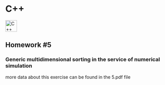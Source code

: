 # C++
<p align="left">
  <a href="https://docs.microsoft.com/en-us/cpp/?view=msvc-170" target="_blank" rel="noreferrer">
    <img src="[https://raw.githubusercontent.com/danielcranney/readme-generator/main/public/icons/skills/cplusplus-colored.svg](https://upload.wikimedia.org/wikipedia/commons/1/18/ISO_C%2B%2B_Logo.svg)" 
      width="36" height="36" alt="C++" />
  </a>
</p>

## Homework #5
### Generic multidimensional sorting in the service of numerical simulation
more data about this exercise can be found in the 5.pdf file
